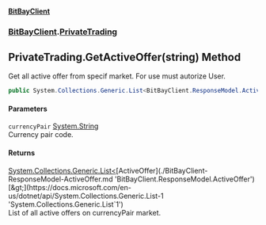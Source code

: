 #### [BitBayClient](./index.md 'index')
### [BitBayClient](./BitBayClient.md 'BitBayClient').[PrivateTrading](./BitBayClient-PrivateTrading.md 'BitBayClient.PrivateTrading')
## PrivateTrading.GetActiveOffer(string) Method
Get all active offer from specif market. For use must autorize User.  
```csharp
public System.Collections.Generic.List<BitBayClient.ResponseModel.ActiveOffer> GetActiveOffer(string currencyPair);
```
#### Parameters
<a name='BitBayClient-PrivateTrading-GetActiveOffer(string)-currencyPair'></a>
`currencyPair` [System.String](https://docs.microsoft.com/en-us/dotnet/api/System.String 'System.String')  
Currency pair code.  
  
#### Returns
[System.Collections.Generic.List&lt;](https://docs.microsoft.com/en-us/dotnet/api/System.Collections.Generic.List-1 'System.Collections.Generic.List`1')[ActiveOffer](./BitBayClient-ResponseModel-ActiveOffer.md 'BitBayClient.ResponseModel.ActiveOffer')[&gt;](https://docs.microsoft.com/en-us/dotnet/api/System.Collections.Generic.List-1 'System.Collections.Generic.List`1')  
List of all active offers on currencyPair market.  
